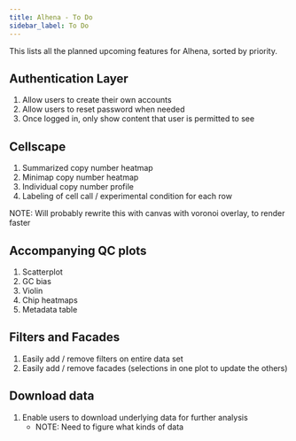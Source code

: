 ```yaml
---
title: Alhena - To Do
sidebar_label: To Do
---
```


This lists all the planned upcoming features for Alhena, sorted by priority.

## Authentication Layer

1. Allow users to create their own accounts
2. Allow users to reset password when needed
3. Once logged in, only show content that user is permitted to see

## Cellscape

1. Summarized copy number heatmap
2. Minimap copy number heatmap
3. Individual copy number profile
4. Labeling of cell call / experimental condition for each row

NOTE: Will probably rewrite this with canvas with voronoi overlay, to render faster

## Accompanying QC plots

1. Scatterplot
2. GC bias
3. Violin
4. Chip heatmaps
5. Metadata table

## Filters and Facades

1. Easily add / remove filters on entire data set
2. Easily add / remove facades (selections in one plot to update the others)

## Download data

1. Enable users to download underlying data for further analysis
   - NOTE: Need to figure what kinds of data
